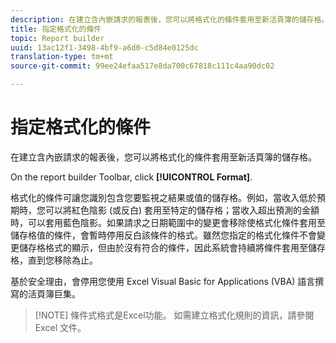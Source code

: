 ```yaml
---
description: 在建立含內嵌請求的報表後，您可以將格式化的條件套用至新活頁簿的儲存格。
title: 指定格式化的條件
topic: Report builder
uuid: 13ac12f1-3498-4bf9-a6d0-c5d84e0125dc
translation-type: tm+mt
source-git-commit: 99ee24efaa517e8da700c67818c111c4aa90dc02

---
```



# 指定格式化的條件

在建立含內嵌請求的報表後，您可以將格式化的條件套用至新活頁簿的儲存格。

On the report builder Toolbar, click **[!UICONTROL Format]**.

格式化的條件可讓您識別包含您要監視之結果或值的儲存格。例如，當收入低於預期時，您可以將紅色陰影 (或反白) 套用至特定的儲存格；當收入超出預測的金額時，可以套用藍色陰影。如果請求之日期範圍中的變更會移除使格式化條件套用至儲存格值的條件，會暫時停用反白該條件的格式。雖然您指定的格式化條件不會變更儲存格格式的顯示，但由於沒有符合的條件，因此系統會持續將條件套用至儲存格，直到您移除為止。

基於安全理由，會停用您使用 Excel Visual Basic for Applications (VBA) 語言撰寫的活頁簿巨集。

> [!NOTE] 條件式格式是Excel功能。 如需建立格式化規則的資訊，請參閱 Excel 文件。

